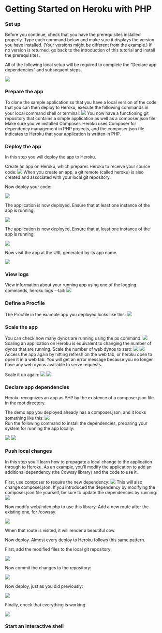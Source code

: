 <h1>Getting Started on Heroku with PHP</h1>
<h3>Set up</h3>
Before you continue, check that you have the prerequisites installed properly. Type each command below and make sure it displays the version you have installed. (Your versions might be different from the example.) If no version is returned, go back to the introduction of this tutorial and install the prerequisites.

All of the following local setup will be required to complete the “Declare app dependencies” and subsequent steps.

<img src=tgs/Screenshot_2.png>

<h3>Prepare the app</h3>
To clone the sample application so that you have a local version of the code that you can then deploy to Heroku, execute the following commands in your local command shell or terminal:

<img src=tgs/Screenshot_3.png>
You now have a functioning git repository that contains a simple application as well as a composer.json file. Make sure you’ve installed Composer. Heroku uses Composer for dependency management in PHP projects, and the composer.json file indicates to Heroku that your application is written in PHP.

<h3>Deploy the app</h3>
In this step you will deploy the app to Heroku.

Create an app on Heroku, which prepares Heroku to receive your source code:
<img src=tgs/Screenshot_4.png>
When you create an app, a git remote (called heroku) is also created and associated with your local git repository.

Now deploy your code:

<img src=tgs/Screenshot_5.png>

The application is now deployed. Ensure that at least one instance of the app is running:

<img src=tgs/Screenshot_6.png>

The application is now deployed. Ensure that at least one instance of the app is running:

<img src=tgs/Screenshot_7.png>

Now visit the app at the URL generated by its app name.

<img src=tgs/Screenshot_8.png>

<h3>View logs</h3>
View information about your running app using one of the logging commands, heroku logs --tail:

<img src=tgs/Screenshot_7b.png>

<h3>Define a Procfile</h3>
The Procfile in the example app you deployed looks like this:
<img src=tgs/Screenshot_9.png>

<h3>Scale the app</h3>
You can check how many dynos are running using the ps command:
<img src=tgs/Screenshot_10.png>
<br>
Scaling an application on Heroku is equivalent to changing the number of dynos that are running. Scale the number of web dynos to zero:
<img src=tgs/Screenshot_11.png>
<img src=tgs/Screenshot_12.png>
<br>
Access the app again by hitting refresh on the web tab, or heroku open to open it in a web tab. You will get an error message because you no longer have any web dynos available to serve requests.

Scale it up again:
<img src=tgs/Screenshot_13.png>
<img src=tgs/Screenshot_14.png>
<br>

<h3>Declare app dependencies</h3>
Heroku recognizes an app as PHP by the existence of a composer.json file in the root directory.

The demo app you deployed already has a composer.json, and it looks something like this:
<img src=tgs/Screenshot_15.png>
<br>
Run the following command to install the dependencies, preparing your system for running the app locally:

<img src=tgs/Screenshot_16.png>
<img src=tgs/Screenshot_17.png>
<br>

<h3>Push local changes</h3>
In this step you’ll learn how to propagate a local change to the application through to Heroku. As an example, you’ll modify the application to add an additional dependency (the Cowsay library) and the code to use it.

First, use composer to require the new dependency:
<img src=tgs/Screenshot_18.png>
This will also change composer.json. If you introduced the dependency by modifying the composer.json file yourself, be sure to update the dependencies by running:
<img src=tgs/Screenshot_19.png>

Now modify web/index.php to use this library. Add a new route after the existing one, for /cowsay:

<img src=tgs/Screenshot_20.png>

When that route is visited, it will render a beautiful cow.

Now deploy. Almost every deploy to Heroku follows this same pattern.

First, add the modified files to the local git repository:

<img src=tgs/Screenshot_21a.png>

Now commit the changes to the repository:

<img src=tgs/Screenshot_21b.png>

Now deploy, just as you did previously:

<img src=tgs/Screenshot_21c.png>

Finally, check that everything is working:

<img src=tgs/Screenshot_22.png>

<h3>Start an interactive shell</h3>